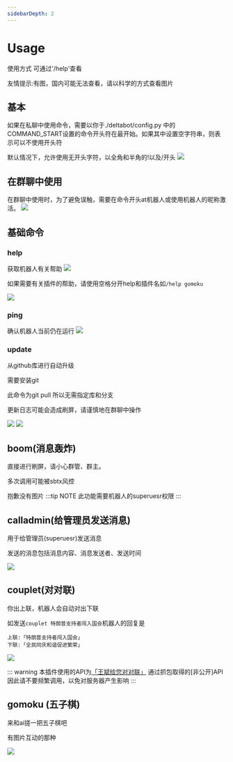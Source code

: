 ```yaml
---
sidebarDepth: 2
---
```

# Usage
使用方式 可通过'/help'查看  

友情提示:有图，国内可能无法查看，请以科学的方式查看图片

## 基本
如果在私聊中使用命令，需要以你于./deltabot/config.py 中的COMMAND_START设置的命令开头符在最开始。如果其中设置空字符串，则表示可以不使用开头符

默认情况下，允许使用无开头字符，以全角和半角的!以及/开头
![](https://raw.githubusercontent.com/sandboxdream/figurebed/master/20210203133657.png)

## 在群聊中使用
在群聊中使用时，为了避免误触，需要在命令开头at机器人或使用机器人的昵称激活。
![](https://raw.githubusercontent.com/sandboxdream/figurebed/master/20210203134115.png)

## 基础命令
### help 
获取机器人有关帮助
![](https://raw.githubusercontent.com/sandboxdream/figurebed/master/20210203134256.png)

如果需要有关插件的帮助，请使用空格分开help和插件名如`/help gomoku`

![](https://raw.githubusercontent.com/sandboxdream/figurebed/master/20210203135548.png)


### ping
确认机器人当前仍在运行
![](https://raw.githubusercontent.com/sandboxdream/figurebed/master/20210203134411.png)

### update
从github库进行自动升级

需要安装git

此命令为git pull 所以无需指定库和分支

更新日志可能会造成刷屏，请谨慎地在群聊中操作

![](https://raw.githubusercontent.com/sandboxdream/figurebed/master/20210203132112.png)
![](https://raw.githubusercontent.com/sandboxdream/figurebed/master/20210203132135.png)

## boom(消息轰炸)
直接进行刷屏，请小心群管、群主。

多次调用可能被sbtx风控

抱歉没有图片
:::tip NOTE
此功能需要机器人的superuesr权限
:::

## calladmin(给管理员发送消息)
用于给管理员(superuesr)发送消息

发送的消息包括消息内容、消息发送者、发送时间

![](https://raw.githubusercontent.com/sandboxdream/figurebed/master/20210203145245.png)

## couplet(对对联)

你出上联，机器人会自动对出下联

如发送`couplet 特朗普支持者闯入国会`机器人的回复是
```
上联:「特朗普支持者闯入国会」
下联:「全民同庆和谐促进繁荣」
```
![](https://raw.githubusercontent.com/sandboxdream/figurebed/master/20210203150531.png)

::: warning
本插件使用的API为[「王斌给您对对联」](https://ai.binwang.me/couplet/) 通过抓包取得的[非公开]API
因此请不要频繁调用，以免对服务器产生影响
:::

## gomoku  (五子棋)

来和ai搓一把五子棋吧

有图片互动的那种



![](https://raw.githubusercontent.com/sandboxdream/figurebed/master/20210203151323.png)
